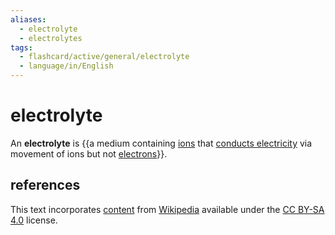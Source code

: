 ```yaml
---
aliases:
  - electrolyte
  - electrolytes
tags:
  - flashcard/active/general/electrolyte
  - language/in/English
---
```


# electrolyte

An __electrolyte__ is {{a medium containing [ions](ion.md) that [conducts electricity](conductivity%20(electrolytic).md) via movement of ions but not [electrons](electron.md)}}. <!--SR:!2027-07-16,1111,290-->

## references

This text incorporates [content](https://en.wikipedia.org/wiki/electrolyte) from [Wikipedia](Wikipedia.md) available under the [CC BY-SA 4.0](https://creativecommons.org/licenses/by-sa/4.0/) license.
